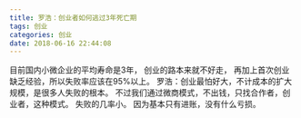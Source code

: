 ```yaml
---
title: 罗浩：创业者如何逃过3年死亡期
tags: 创业
categories: 创业
date: 2018-06-16 22:44:08
---
```


目前国内小微企业的平均寿命是3年，
创业的路本来就不好走，
再加上首次创业缺乏经验，所以失败率应该在95%以上。
罗浩：创业最怕好大，不计成本的扩大规模，是很多人失败的根本。
不过我们通过微商模式，不出钱，只找合作者，创业者，这种模式。
失败的几率小。
因为基本只有进账，没有什么亏损。